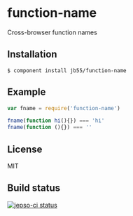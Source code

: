 
# function-name

  Cross-browser function names

## Installation

    $ component install jb55/function-name

## Example

```javascript
var fname = require('function-name')

fname(function hi(){}) === 'hi'
fname(function (){}) === ''
```

## License

  MIT

## Build status

<a href="https://jepso-ci.com/jb55/function-name">
  <img src="https://jepso-ci.com/jb55/function-name.svg" alt="jepso-ci status" />
</a>
